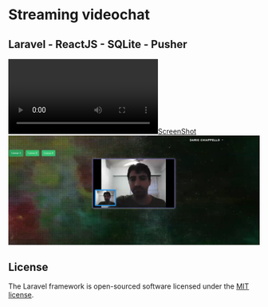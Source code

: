 # Streaming videochat 
## Laravel - ReactJS - SQLite - Pusher

[![ScreenShot](https://github.com/DarioChiappello/laravel-react-videochat/blob/main/videos/stream1.mp4)](https://youtu.be/yHWOOHVtRBk)
[![ScreenShot](https://github.com/DarioChiappello/laravel-react-videochat/blob/main/videos/min.png)](https://youtu.be/yHWOOHVtRBk)




## License

The Laravel framework is open-sourced software licensed under the [MIT license](https://opensource.org/licenses/MIT).
